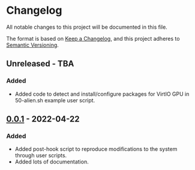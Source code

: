# Changelog

All notable changes to this project will be documented in this file.

The format is based on [Keep a Changelog](https://keepachangelog.com/en/1.0.0/),
and this project adheres to [Semantic Versioning](https://semver.org/spec/v2.0.0.html).

## Unreleased - TBA

### Added

- Added code to detect and install/configure packages for VirtIO GPU in 50-alien.sh example user script.

## [0.0.1] - 2022-04-22

### Added

- Added post-hook script to reproduce modifications to the system through user scripts.
- Added lots of documentation.

[0.0.1]: https://github.com/icedream/steamos-permanent-mods/releases/tag/v0.0.1
